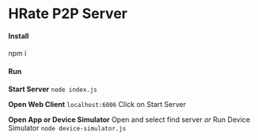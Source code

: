 # HRate P2P Server

#### Install
npm i

#### Run
**Start Server**
`node index.js`

**Open Web Client**
`localhost:6006`
Click on Start Server

**Open App or Device Simulator**
Open and select find server
*or*
Run Device Simulator
`node device-simulator.js`